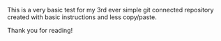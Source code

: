 This is a very basic test for my 3rd ever simple git connected repository created with basic instructions
and less copy/paste.

Thank you for reading!
